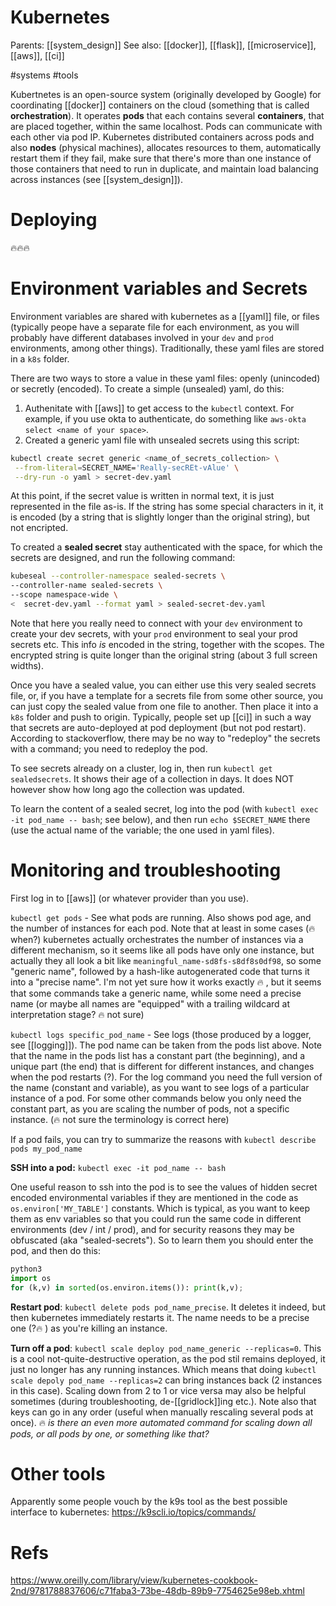 # Kubernetes

Parents: [[system_design]]
See also: [[docker]], [[flask]], [[microservice]], [[aws]], [[ci]]

#systems #tools


Kubertnetes is an open-source system (originally developed by Google) for coordinating [[docker]] containers on the cloud (something that is called **orchestration**). It operates **pods** that each contains several **containers**, that are placed together, within the same localhost. Pods can communicate with each other via pod IP. Kubernetes distributed containers across pods and also **nodes** (physical machines), allocates resources to them, automatically restart them if they fail, make sure that there's more than one instance of those containers that need to run in duplicate, and maintain load balancing across instances (see [[system_design]]).

# Deploying

🔥🔥🔥


# Environment variables and Secrets

Environment variables are shared with kubernetes as a [[yaml]] file, or files (typically peope have a separate file for each environment, as you will probably have different databases involved in your `dev` and `prod` environments, among other things). Traditionally, these yaml files are stored in a `k8s` folder.

There are two ways to store a value in these yaml files: openly (unincoded) or secretly (encoded). To create a simple (unsealed) yaml, do this:

1. Authenitate with [[aws]] to get access to the `kubectl` context. For example, if you use okta to authenticate, do something like `aws-okta select <name of your space>`.
2. Created a generic yaml file with unsealed secrets using this script:

```bash
kubectl create secret generic <name_of_secrets_collection> \
 --from-literal=SECRET_NAME='Really-secREt-vAlue' \
 --dry-run -o yaml > secret-dev.yaml
 ```
At this point, if the secret value is written in normal text, it is just represented in the file as-is. If the string has some special characters in it, it is encoded (by a string that is slightly longer than the original string), but not encripted.

To created a **sealed secret** stay authenticated with the space, for which the secrets are designed, and run the following command:
```bash
kubeseal --controller-namespace sealed-secrets \
--controller-name sealed-secrets \
--scope namespace-wide \
<  secret-dev.yaml --format yaml > sealed-secret-dev.yaml
```
Note that here you really need to connect with your `dev` environment to create your dev secrets, with your `prod` environment to seal your prod secrets etc. This info _is_ encoded in the string, together with the scopes. The encrypted string is quite longer than the original string (about 3 full screen widths).

Once you have a sealed value, you can either use this very sealed secrets file, or, if you have a template for a secrets file from some other source, you can just copy the sealed value from one file to another. Then place it into a `k8s` folder and push to origin. Typically, people set up [[ci]] in such a way that secrets are auto-deployed at pod deployment (but not pod restart). According to stackoverflow, there may be no way to "redeploy" the secrets with a command; you need to redeploy the pod.

To see secrets already on a cluster, log in, then run `kubectl get sealedsecrets`. It shows their age of a collection in days. It does NOT however show how long ago the collection was updated.

To learn the content of a sealed secret, log into the pod (with `kubectl exec -it pod_name -- bash`; see below), and then run `echo $SECRET_NAME` there (use the actual name of the variable; the one used in yaml files).

# Monitoring and troubleshooting

First log in to [[aws]] (or whatever provider than you use).

`kubectl get pods` - See what pods are running. Also shows pod age, and the number of instances for each pod. Note that at least in some cases (🔥 when?) kubernetes actually orchestrates the number of instances via a different mechanism, so it seems like all pods have only one instance, but actually they all look a bit like `meaningful_name-sd8fs-s8df8s0df98`, so some "generic name", followed by a hash-like autogenerated code that turns it into a "precise name". I'm not yet sure how it works exactly 🔥 , but it seems that some commands take a generic name, while some need a precise name (or maybe all names are "equipped" with a trailing wildcard at interpretation stage? 🔥 not sure)

`kubectl logs specific_pod_name` - See logs (those produced by a logger, see [[logging]]). The pod name can be taken from the pods list above. Note that the name in the pods list has a constant part (the beginning), and a unique part (the end) that is different for different instances, and changes when the pod restarts (?). For the log command you need the full version of the name (constant and variable), as you want to see logs of a particular instance of a pod. For some other commands below you only need the constant part, as you are scaling the number of pods, not a specific instance. (🔥 not sure the terminology is correct here)

If a pod fails, you can try to summarize the reasons with `kubectl describe pods my_pod_name`

**SSH into a pod:** `kubectl exec -it pod_name -- bash`

One useful reason to ssh into the pod is to see the values of hidden secret encoded environmental variables if they are mentioned in the code as `os.environ['MY_TABLE']` constants. Which is typical, as you want to keep them as env variables so that you could run the same code in different environments (dev / int / prod), and for security reasons they may be obfuscated (aka "sealed-secrets"). So to learn them you should enter the pod, and then do this:
```python
python3
import os
for (k,v) in sorted(os.environ.items()): print(k,v);
```

**Restart pod**: `kubectl delete pods pod_name_precise`. It deletes it indeed, but then kubernetes immediately restarts it. The name needs to be a precise one (?🔥 ) as you're killing an instance.

**Turn off a pod**: `kubectl scale deploy pod_name_generic --replicas=0`. This is a cool not-quite-destructive operation, as the pod stil remains deployed, it just no longer has any running instances. Which means that doing `kubectl scale depoly pod_name --replicas=2` can bring instances back (2 instances in this case). Scaling down from 2 to 1 or vice versa may also be helpful sometimes (during troubleshooting, de-[[gridlock]]ing etc.). Note also that keys can go in any order (useful when manually rescaling several pods at once). 🔥 _is there an even more automated command for scaling down all pods, or all pods by one, or something like that?_

# Other tools

Apparently some people vouch by the k9s tool as the best possible interface to kubernetes: https://k9scli.io/topics/commands/

# Refs

https://www.oreilly.com/library/view/kubernetes-cookbook-2nd/9781788837606/c71faba3-73be-48db-89b9-7754625e98eb.xhtml